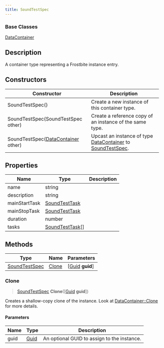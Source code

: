 ```yaml
---
title: SoundTestSpec
---
```

### Base Classes

[DataContainer](/vext/ref/shared/class/datacontainer)

## Description

A container type representing a Frostbite instance entry.

## Constructors

| Constructor                                                              | Description                                                                                                       |
| ------------------------------------------------------------------------ | ----------------------------------------------------------------------------------------------------------------- |
| SoundTestSpec()                                                          | Create a new instance of this container type.                                                                     |
| SoundTestSpec(SoundTestSpec other)                                       | Create a reference copy of an instance of the same type.                                                          |
| SoundTestSpec([DataContainer](/vext/ref/shared/class/datacontainer) other) | Upcast an instance of type [DataContainer](/vext/ref/shared/class/datacontainer) to [SoundTestSpec](SoundTestSpec). |

## Properties

| Name          | Type                               | Description |
| ------------- | ---------------------------------- | ----------- |
| name          | string                             |             |
| description   | string                             |             |
| mainStartTask | [SoundTestTask](SoundTestTask)     |             |
| mainStopTask  | [SoundTestTask](SoundTestTask)     |             |
| duration      | number                             |             |
| tasks         | [SoundTestTask](SoundTestTask)\[\] |             |

## Methods

| Type                           | Name            | Parameters                                     |
| ------------------------------ | --------------- | ---------------------------------------------- |
| [SoundTestSpec](SoundTestSpec) | [Clone](#clone) | \[[Guid](/vext/ref/shared/class/guid) **guid**\] |

### Clone

> [SoundTestSpec](SoundTestSpec) **Clone**(\[[Guid](/vext/ref/shared/class/guid) **guid**\])

Creates a shallow-copy clone of the instance. Look at [DataContainer::Clone](/vext/ref/shared/class/datacontainer#clone) for more details.

#### Parameters

| Name | Type         | Description                                 |
| ---- | ------------ | ------------------------------------------- |
| guid | [Guid](Guid) | An optional GUID to assign to the instance. |
